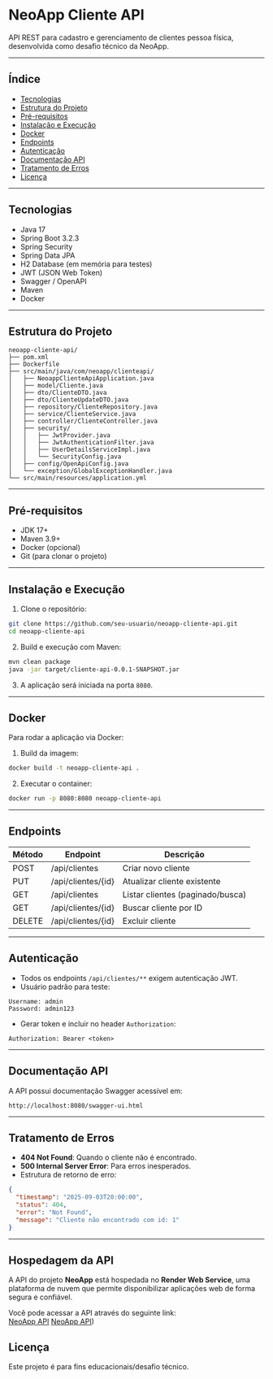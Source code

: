 # NeoApp Cliente API

API REST para cadastro e gerenciamento de clientes pessoa física, desenvolvida como desafio técnico da NeoApp.

---

## Índice

- [Tecnologias](#tecnologias)
- [Estrutura do Projeto](#estrutura-do-projeto)
- [Pré-requisitos](#pré-requisitos)
- [Instalação e Execução](#instalação-e-execução)
- [Docker](#docker)
- [Endpoints](#endpoints)
- [Autenticação](#autenticação)
- [Documentação API](#documentação-api)
- [Tratamento de Erros](#tratamento-de-erros)
- [Licença](#licença)

---

## Tecnologias

- Java 17
- Spring Boot 3.2.3
- Spring Security
- Spring Data JPA
- H2 Database (em memória para testes)
- JWT (JSON Web Token)
- Swagger / OpenAPI
- Maven
- Docker

---

## Estrutura do Projeto

```
neoapp-cliente-api/
├── pom.xml
├── Dockerfile
├── src/main/java/com/neoapp/clienteapi/
│   ├── NeoappClienteApiApplication.java
│   ├── model/Cliente.java
│   ├── dto/ClienteDTO.java
│   ├── dto/ClienteUpdateDTO.java
│   ├── repository/ClienteRepository.java
│   ├── service/ClienteService.java
│   ├── controller/ClienteController.java
│   ├── security/
│   │   ├── JwtProvider.java
│   │   ├── JwtAuthenticationFilter.java
│   │   ├── UserDetailsServiceImpl.java
│   │   └── SecurityConfig.java
│   ├── config/OpenApiConfig.java
│   └── exception/GlobalExceptionHandler.java
└── src/main/resources/application.yml
```

---

## Pré-requisitos

- JDK 17+
- Maven 3.9+
- Docker (opcional)
- Git (para clonar o projeto)

---

## Instalação e Execução

1. Clone o repositório:

```bash
git clone https://github.com/seu-usuario/neoapp-cliente-api.git
cd neoapp-cliente-api
```

2. Build e execução com Maven:

```bash
mvn clean package
java -jar target/cliente-api-0.0.1-SNAPSHOT.jar
```

3. A aplicação será iniciada na porta `8080`.

---

## Docker

Para rodar a aplicação via Docker:

1. Build da imagem:

```bash
docker build -t neoapp-cliente-api .
```

2. Executar o container:

```bash
docker run -p 8080:8080 neoapp-cliente-api
```

---

## Endpoints

| Método | Endpoint               | Descrição                        |
|--------|------------------------|----------------------------------|
| POST   | /api/clientes          | Criar novo cliente               |
| PUT    | /api/clientes/{id}     | Atualizar cliente existente      |
| GET    | /api/clientes          | Listar clientes (paginado/busca)|
| GET    | /api/clientes/{id}     | Buscar cliente por ID            |
| DELETE | /api/clientes/{id}     | Excluir cliente                  |

---

## Autenticação

- Todos os endpoints `/api/clientes/**` exigem autenticação JWT.
- Usuário padrão para teste:

```
Username: admin
Password: admin123
```

- Gerar token e incluir no header `Authorization`:

```
Authorization: Bearer <token>
```

---

## Documentação API

A API possui documentação Swagger acessível em:

```
http://localhost:8080/swagger-ui.html
```

---

## Tratamento de Erros

- **404 Not Found**: Quando o cliente não é encontrado.
- **500 Internal Server Error**: Para erros inesperados.
- Estrutura de retorno de erro:

```json
{
  "timestamp": "2025-09-03T20:00:00",
  "status": 404,
  "error": "Not Found",
  "message": "Cliente não encontrado com id: 1"
}
```

---
## Hospedagem da API

A API do projeto **NeoApp** está hospedada no **Render Web Service**, uma plataforma de nuvem que permite disponibilizar aplicações web de forma segura e confiável.  

Você pode acessar a API através do seguinte link:  
[NeoApp API](https://neoappdesafio.onrender.com)
[NeoApp API](https://neoappdesafio.onrender.com/swagger-ui/index.html))

## Licença

Este projeto é para fins educacionais/desafio técnico.
